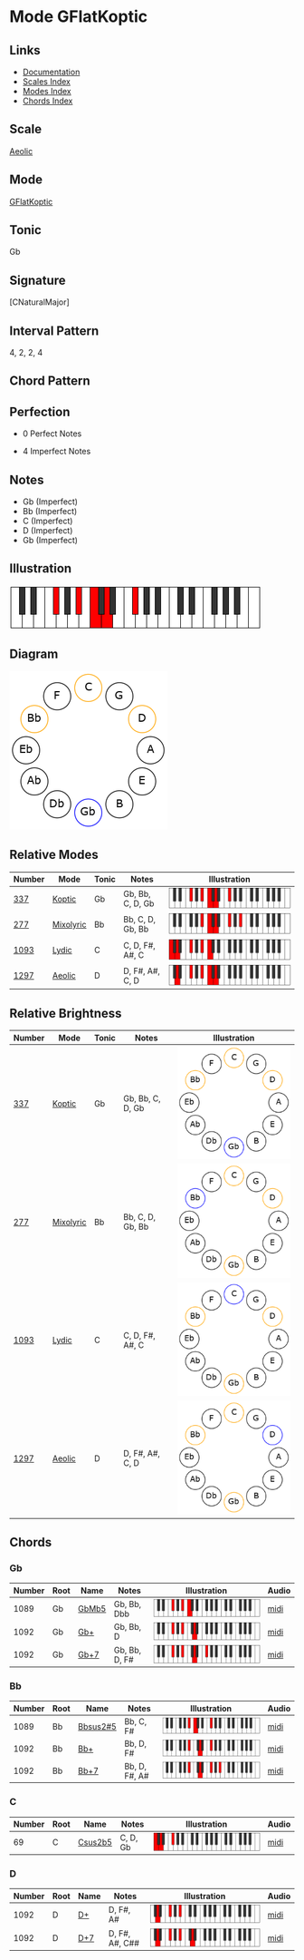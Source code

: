 # Mode GFlatKoptic

## Links

- [Documentation](README.md)
- [Scales Index](Scales.md)
- [Modes Index](Modes.md)
- [Chords Index](Chords.md)

## Scale

[Aeolic](ScaleAeolic.md)

## Mode

[GFlatKoptic](ModeGFlatKoptic.md)

## Tonic

Gb

## Signature

[CNaturalMajor]

## Interval Pattern

4, 2, 2, 4

## Chord Pattern



## Perfection

 - 0 Perfect Notes

 - 4 Imperfect Notes

## Notes

- Gb (Imperfect)
- Bb (Imperfect)
- C (Imperfect)
- D (Imperfect)
- Gb (Imperfect)

## Illustration

![GFlatKoptic](ModeGFlatKoptic.png)

## Diagram

![GFlatKoptic](CircleModeGFlatKoptic.png)

## Relative Modes

| Number | Mode | Tonic | Notes | Illustration |
|--------|------|-------|-------|--------------|
| [337](https://ianring.com/musictheory/scales/337) | [Koptic](ModeKoptic.md) | Gb | Gb, Bb, C, D, Gb | ![GFlatKoptic](ModeGFlatKoptic.png) |
| [277](https://ianring.com/musictheory/scales/277) | [Mixolyric](ModeMixolyric.md) | Bb | Bb, C, D, Gb, Bb | ![BFlatMixolyric](ModeBFlatMixolyric.png) |
| [1093](https://ianring.com/musictheory/scales/1093) | [Lydic](ModeLydic.md) | C | C, D, F#, A#, C | ![CNaturalLydic](ModeCNaturalLydic.png) |
| [1297](https://ianring.com/musictheory/scales/1297) | [Aeolic](ModeAeolic.md) | D | D, F#, A#, C, D | ![DNaturalAeolic](ModeDNaturalAeolic.png) |
## Relative Brightness

| Number | Mode | Tonic | Notes | Illustration |
|--------|------|-------|-------|--------------|
| [337](https://ianring.com/musictheory/scales/337) | [Koptic](ModeKoptic.md) | Gb | Gb, Bb, C, D, Gb | ![GFlatKoptic](CircleModeGFlatKoptic.png) |
| [277](https://ianring.com/musictheory/scales/277) | [Mixolyric](ModeMixolyric.md) | Bb | Bb, C, D, Gb, Bb | ![BFlatMixolyric](CircleModeBFlatMixolyric.png) |
| [1093](https://ianring.com/musictheory/scales/1093) | [Lydic](ModeLydic.md) | C | C, D, F#, A#, C | ![CNaturalLydic](CircleModeCNaturalLydic.png) |
| [1297](https://ianring.com/musictheory/scales/1297) | [Aeolic](ModeAeolic.md) | D | D, F#, A#, C, D | ![DNaturalAeolic](CircleModeDNaturalAeolic.png) |

## Chords

### Gb

| Number | Root | Name | Notes | Illustration | Audio |
|--------|------|------|-------|--------------|-------|
| 1089 | Gb | [GbMb5](ChordGFlatMajorFlatFifth.md) | Gb, Bb, Dbb | ![GbMb5](ChordGFlatMajorFlatFifthRootPosition.png) | [midi](ChordGFlatMajorFlatFifthRootPosition.mid) |
| 1092 | Gb | [Gb+](ChordGFlatAugmented.md) | Gb, Bb, D | ![Gb+](ChordGFlatAugmentedRootPosition.png) | [midi](ChordGFlatAugmentedRootPosition.mid) |
| 1092 | Gb | [Gb+7](ChordGFlatAugmentedAugmentedSeventh.md) | Gb, Bb, D, F# | ![Gb+7](ChordGFlatAugmentedAugmentedSeventhRootPosition.png) | [midi](ChordGFlatAugmentedAugmentedSeventhRootPosition.mid) |

### Bb

| Number | Root | Name | Notes | Illustration | Audio |
|--------|------|------|-------|--------------|-------|
| 1089 | Bb | [Bbsus2#5](ChordBFlatSuspendedSecondSharpFifth.md) | Bb, C, F# | ![Bbsus2#5](ChordBFlatSuspendedSecondSharpFifthRootPosition.png) | [midi](ChordBFlatSuspendedSecondSharpFifthRootPosition.mid) |
| 1092 | Bb | [Bb+](ChordBFlatAugmented.md) | Bb, D, F# | ![Bb+](ChordBFlatAugmentedRootPosition.png) | [midi](ChordBFlatAugmentedRootPosition.mid) |
| 1092 | Bb | [Bb+7](ChordBFlatAugmentedAugmentedSeventh.md) | Bb, D, F#, A# | ![Bb+7](ChordBFlatAugmentedAugmentedSeventhRootPosition.png) | [midi](ChordBFlatAugmentedAugmentedSeventhRootPosition.mid) |

### C

| Number | Root | Name | Notes | Illustration | Audio |
|--------|------|------|-------|--------------|-------|
| 69 | C | [Csus2b5](ChordCNaturalSuspendedSecondFlatFifth.md) | C, D, Gb | ![Csus2b5](ChordCNaturalSuspendedSecondFlatFifthRootPosition.png) | [midi](ChordCNaturalSuspendedSecondFlatFifthRootPosition.mid) |

### D

| Number | Root | Name | Notes | Illustration | Audio |
|--------|------|------|-------|--------------|-------|
| 1092 | D | [D+](ChordDNaturalAugmented.md) | D, F#, A# | ![D+](ChordDNaturalAugmentedRootPosition.png) | [midi](ChordDNaturalAugmentedRootPosition.mid) |
| 1092 | D | [D+7](ChordDNaturalAugmentedAugmentedSeventh.md) | D, F#, A#, C## | ![D+7](ChordDNaturalAugmentedAugmentedSeventhRootPosition.png) | [midi](ChordDNaturalAugmentedAugmentedSeventhRootPosition.mid) |

